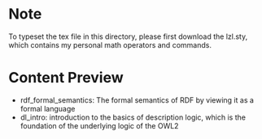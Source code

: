 # Note
To typeset the tex file in this directory, please first download the lzl.sty, which contains my personal math operators and commands.

# Content Preview
* rdf_formal_semantics: The formal semantics of RDF by viewing it as a formal language
* dl_intro: introduction to the basics of description logic, which is the foundation of the underlying logic of the OWL2

